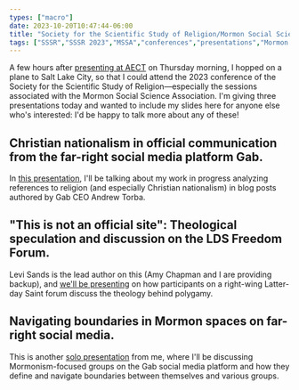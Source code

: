 ```yaml
---
types: ["macro"]
date: 2023-10-20T10:47:44-06:00
title: "Society for the Scientific Study of Religion/Mormon Social Science Association slides from this week"
tags: ["SSSR","SSSR 2023","MSSA","conferences","presentations","Mormon Studies","Gab","Andrew Torba","Christian nationalism","Levi Sands","Amy Chapman"]
---
```

A few hours after [presenting at AECT](/aect-slides-from-this-week) on Thursday morning, I hopped on a plane to Salt Lake City, so that I could attend the 2023 conference of the Society for the Scientific Study of Religion—especially the sessions associated with the Mormon Social Science Association. I'm giving three presentations today and wanted to include my slides here for anyone else who's interested: I'd be happy to talk more about any of these!

## Christian nationalism in official communication from the far-right social media platform Gab.

In [this presentation](https://spencergreenhalgh.com/work/_sssr_2023_gab.html#1), I'll be talking about my work in progress analyzing references to religion (and especially Christian nationalism) in blog posts authored by Gab CEO Andrew Torba. 

## "This is not an official site": Theological speculation and discussion on the LDS Freedom Forum.

Levi Sands is the lead author on this (Amy Chapman and I are providing backup), and [we'll be presenting](https://ldsands.github.io/Slides/MainSlides/OneOffPresentations/2023_10_23_Levi_Sands_SSSR_This_Is_Not_An_Official_Site.html) on how participants on a right-wing Latter-day Saint forum discuss the theology behind polygamy.

##  Navigating boundaries in Mormon spaces on far-right social media.

This is another [solo presentation](https://spencergreenhalgh.com/work/_mssa_2023_lds_gab.html#1) from me, where I'll be discussing Mormonism-focused groups on the Gab social media platform and how they define and navigate boundaries between themselves and various groups.

